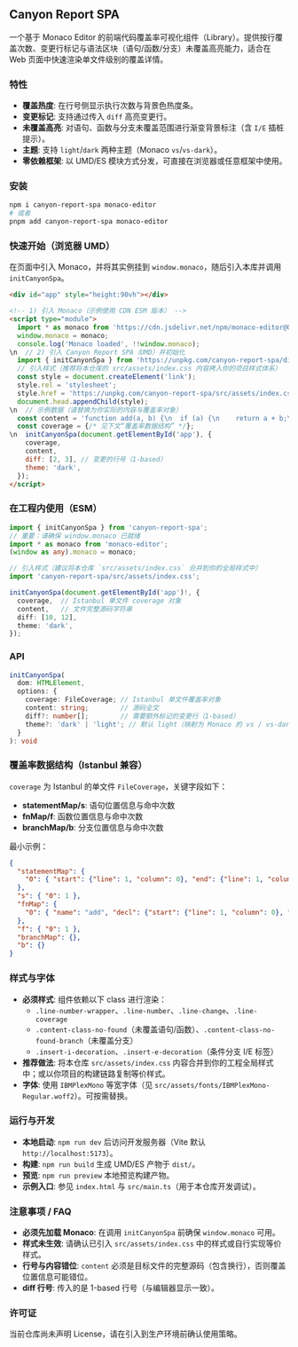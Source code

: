 ## Canyon Report SPA

一个基于 Monaco Editor 的前端代码覆盖率可视化组件（Library）。提供按行覆盖次数、变更行标记与语法区块（语句/函数/分支）未覆盖高亮能力，适合在 Web 页面中快速渲染单文件级别的覆盖详情。

### 特性
- **覆盖热度**: 在行号侧显示执行次数与背景色热度条。
- **变更标记**: 支持通过传入 `diff` 高亮变更行。
- **未覆盖高亮**: 对语句、函数与分支未覆盖范围进行渐变背景标注（含 `I/E` 插桩提示）。
- **主题**: 支持 `light`/`dark` 两种主题（Monaco `vs`/`vs-dark`）。
- **零依赖框架**: 以 UMD/ES 模块方式分发，可直接在浏览器或任意框架中使用。

### 安装
```bash
npm i canyon-report-spa monaco-editor
# 或者
pnpm add canyon-report-spa monaco-editor
```

### 快速开始（浏览器 UMD）
在页面中引入 Monaco，并将其实例挂到 `window.monaco`，随后引入本库并调用 `initCanyonSpa`。

```html
<div id="app" style="height:90vh"></div>

<!-- 1) 引入 Monaco（示例使用 CDN ESM 版本） -->
<script type="module">
  import * as monaco from 'https://cdn.jsdelivr.net/npm/monaco-editor@0.47.0/+esm';
  window.monaco = monaco;
  console.log('Monaco loaded', !!window.monaco);
\n  // 2) 引入 Canyon Report SPA（UMD）并初始化
  import { initCanyonSpa } from 'https://unpkg.com/canyon-report-spa/dist/index.js';
  // 引入样式（推荐将本仓库的 src/assets/index.css 内容拷入你的项目样式体系）
  const style = document.createElement('link');
  style.rel = 'stylesheet';
  style.href = 'https://unpkg.com/canyon-report-spa/src/assets/index.css';
  document.head.appendChild(style);
\n  // 示例数据（请替换为你实际的内容与覆盖率对象）
  const content = 'function add(a, b) {\n  if (a) {\n    return a + b;\n  }\n  return b;\n}\n';
  const coverage = {/* 见下文“覆盖率数据结构” */};
\n  initCanyonSpa(document.getElementById('app'), {
    coverage,
    content,
    diff: [2, 3], // 变更的行号（1-based）
    theme: 'dark',
  });
</script>
```

### 在工程内使用（ESM）
```ts
import { initCanyonSpa } from 'canyon-report-spa';
// 重要：请确保 window.monaco 已就绪
import * as monaco from 'monaco-editor';
(window as any).monaco = monaco;

// 引入样式（建议将本仓库 `src/assets/index.css` 合并到你的全局样式中）
import 'canyon-report-spa/src/assets/index.css';

initCanyonSpa(document.getElementById('app')!, {
  coverage,  // Istanbul 单文件 coverage 对象
  content,   // 文件完整源码字符串
  diff: [10, 12],
  theme: 'dark',
});
```

### API
```ts
initCanyonSpa(
  dom: HTMLElement,
  options: {
    coverage: FileCoverage; // Istanbul 单文件覆盖率对象
    content: string;        // 源码全文
    diff?: number[];        // 需要额外标记的变更行（1-based）
    theme?: 'dark' | 'light'; // 默认 light（映射为 Monaco 的 vs / vs-dark）
  }
): void
```

### 覆盖率数据结构（Istanbul 兼容）
`coverage` 为 Istanbul 的单文件 `FileCoverage`，关键字段如下：
- **statementMap/s**: 语句位置信息与命中次数
- **fnMap/f**: 函数位置信息与命中次数
- **branchMap/b**: 分支位置信息与命中次数

最小示例：
```json
{
  "statementMap": {
    "0": { "start": {"line": 1, "column": 0}, "end": {"line": 1, "column": 24} }
  },
  "s": { "0": 1 },
  "fnMap": {
    "0": { "name": "add", "decl": {"start": {"line": 1, "column": 0}, "end": {"line": 1, "column": 8}}, "loc": {"start": {"line": 1, "column": 0}, "end": {"line": 5, "column": 1}}, "line": 1 }
  },
  "f": { "0": 1 },
  "branchMap": {},
  "b": {}
}
```

### 样式与字体
- **必须样式**: 组件依赖以下 class 进行渲染：
  - `.line-number-wrapper`、`.line-number`、`.line-change`、`.line-coverage`
  - `.content-class-no-found`（未覆盖语句/函数）、`.content-class-no-found-branch`（未覆盖分支）
  - `.insert-i-decoration`、`.insert-e-decoration`（条件分支 I/E 标签）
- **推荐做法**: 将本仓库 `src/assets/index.css` 内容合并到你的工程全局样式中；或以你项目的构建链路复制等价样式。
- **字体**: 使用 `IBMPlexMono` 等宽字体（见 `src/assets/fonts/IBMPlexMono-Regular.woff2`）。可按需替换。

### 运行与开发
- **本地启动**: `npm run dev` 后访问开发服务器（Vite 默认 `http://localhost:5173`）。
- **构建**: `npm run build` 生成 UMD/ES 产物于 `dist/`。
- **预览**: `npm run preview` 本地预览构建产物。
- **示例入口**: 参见 `index.html` 与 `src/main.ts`（用于本仓库开发调试）。

### 注意事项 / FAQ
- **必须先加载 Monaco**: 在调用 `initCanyonSpa` 前确保 `window.monaco` 可用。
- **样式未生效**: 请确认已引入 `src/assets/index.css` 中的样式或自行实现等价样式。
- **行号与内容错位**: `content` 必须是目标文件的完整源码（包含换行），否则覆盖位置信息可能错位。
- **diff 行号**: 传入的是 1-based 行号（与编辑器显示一致）。

### 许可证
当前仓库尚未声明 License，请在引入到生产环境前确认使用策略。


